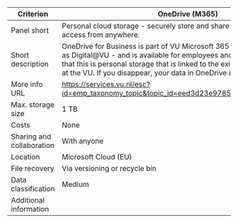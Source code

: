 |Criterion|OneDrive (M365)|
|---|---|
|Panel short|Personal cloud storage - securely store and share files with anyone, access from anywhere.|
|Short description|OneDrive for Business is part of VU Microsoft 365 cloud - also referred to as Digital@VU - and is available for employees and students. Please note that this is personal storage that is linked to the existence of your account at the VU. If you disappear, your data in OneDrive also disappear.|
|More info URL|<https://services.vu.nl/esc?id=emp_taxonomy_topic&topic_id=eed3d23e9785d950e553359fe153affc>| 
|Max. storage size|1 TB|
|Costs|None|
|Sharing and collaboration|With anyone|
|Location|Microsoft Cloud (EU)|
|File recovery|Via versioning or recycle bin|
|Data classification|Medium|
|Additional information| |
